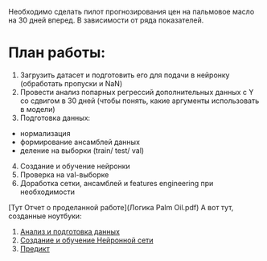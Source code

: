 Необходимо сделать пилот прогнозирования цен на пальмовое масло на 30 дней вперед.
В зависимости от ряда показателей.

# План работы: 
1. Загрузить датасет и подготовить его для подачи в нейронку (обработать пропуски и NaN)
2. Провести анализ попарных регрессий дополнительных данных с Y со сдвигом в 30 дней (чтобы понять, какие аргументы использовать в модели)
3. Подготовка данных:
 - нормализация
 - формирование ансамблей данных
 - деление на выборки (train/ test/ val)
4. Создание и обучение нейронки
5. Проверка на val-выборке
6. Доработка сетки, ансамблей и features engineering при необходимости

[Тут Отчет о проделанной работе](Логика Palm Oil.pdf)
А вот тут, созданные ноутбуки:
1. [Анализ и подготовка данных](notebooks/Palm_oil_data_preparing.ipynb)
2. [Создание и обучение Нейронной сети](notebooks/Palm_oil_Neural_Net.ipynb)
3. [Предикт](notebooks/Palm_oil_prediction.ipynb)